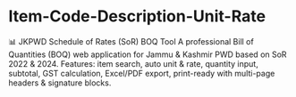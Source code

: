 # Item-Code-Description-Unit-Rate
📊 JKPWD Schedule of Rates (SoR) BOQ Tool   A professional Bill of Quantities (BOQ) web application for Jammu &amp; Kashmir PWD based on SoR 2022 &amp; 2024.   Features: item search, auto unit &amp; rate, quantity input, subtotal, GST calculation, Excel/PDF export, print-ready with multi-page headers &amp; signature blocks.
